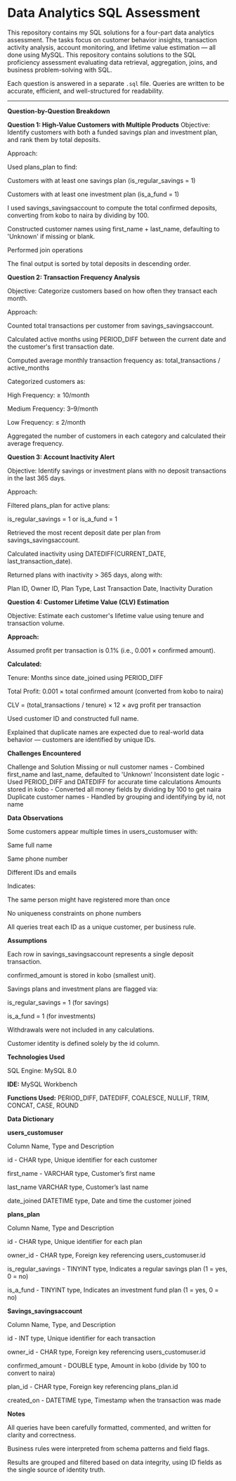 # Data Analytics SQL Assessment

This repository contains my SQL solutions for a four-part data analytics assessment. The tasks focus on customer behavior insights, transaction activity analysis, account monitoring, and lifetime value estimation — all done using MySQL. This repository contains solutions to the SQL proficiency assessment evaluating data retrieval, aggregation, joins, and business problem-solving with SQL.

Each question is answered in a separate `.sql` file. Queries are written to be accurate, efficient, and well-structured for readability.

---

**Question-by-Question Breakdown**

**Question 1: High-Value Customers with Multiple Products**
Objective:
Identify customers with both a funded savings plan and investment plan, and rank them by total deposits.

Approach:

Used plans_plan to find:

Customers with at least one savings plan (is_regular_savings = 1)

Customers with at least one investment plan (is_a_fund = 1)

I used savings_savingsaccount to compute the total confirmed deposits, converting from kobo to naira by dividing by 100.

Constructed customer names using first_name + last_name, defaulting to 'Unknown' if missing or blank.

Performed join operations

The final output is sorted by total deposits in descending order.



**Question 2: Transaction Frequency Analysis**

Objective:
Categorize customers based on how often they transact each month.

Approach:

Counted total transactions per customer from savings_savingsaccount.

Calculated active months using PERIOD_DIFF between the current date and the customer's first transaction date.

Computed average monthly transaction frequency as:
total_transactions / active_months

Categorized customers as:

High Frequency: ≥ 10/month

Medium Frequency: 3–9/month

Low Frequency: ≤ 2/month

Aggregated the number of customers in each category and calculated their average frequency.



**Question 3: Account Inactivity Alert**

Objective:
Identify savings or investment plans with no deposit transactions in the last 365 days.

Approach:

Filtered plans_plan for active plans:

is_regular_savings = 1 or is_a_fund = 1

Retrieved the most recent deposit date per plan from savings_savingsaccount.

Calculated inactivity using DATEDIFF(CURRENT_DATE, last_transaction_date).

Returned plans with inactivity > 365 days, along with:

Plan ID, Owner ID, Plan Type, Last Transaction Date, Inactivity Duration



**Question 4: Customer Lifetime Value (CLV) Estimation**

Objective:
Estimate each customer's lifetime value using tenure and transaction volume.

**Approach:**

Assumed profit per transaction is 0.1% (i.e., 0.001 × confirmed amount).

**Calculated:**

Tenure: Months since date_joined using PERIOD_DIFF

Total Profit: 0.001 × total confirmed amount (converted from kobo to naira)

CLV = (total_transactions / tenure) × 12 × avg profit per transaction

Used customer ID and constructed full name.

Explained that duplicate names are expected due to real-world data behavior — customers are identified by unique IDs.



**Challenges Encountered**

Challenge	and Solution
Missing or null customer names -	Combined first_name and last_name, defaulted to 'Unknown'
Inconsistent date logic	- Used PERIOD_DIFF and DATEDIFF for accurate time calculations
Amounts stored in kobo - Converted all money fields by dividing by 100 to get naira
Duplicate customer names -	Handled by grouping and identifying by id, not name



**Data Observations**

Some customers appear multiple times in users_customuser with:

Same full name

Same phone number

Different IDs and emails

Indicates:

The same person might have registered more than once

No uniqueness constraints on phone numbers

All queries treat each ID as a unique customer, per business rule.



**Assumptions**

Each row in savings_savingsaccount represents a single deposit transaction.

confirmed_amount is stored in kobo (smallest unit).

Savings plans and investment plans are flagged via:

is_regular_savings = 1 (for savings)

is_a_fund = 1 (for investments)

Withdrawals were not included in any calculations.

Customer identity is defined solely by the id column.



**Technologies Used**

SQL Engine: MySQL 8.0


**IDE:** MySQL Workbench

**Functions Used:**
PERIOD_DIFF, DATEDIFF, COALESCE, NULLIF, TRIM, CONCAT, CASE, ROUND



**Data Dictionary**

**users_customuser**

Column Name,	Type and	Description

id - CHAR type,	Unique identifier for each customer

first_name - 	VARCHAR type,	Customer’s first name

last_name	VARCHAR type,	Customer’s last name

date_joined	DATETIME type,	Date and time the customer joined

**plans_plan**

Column Name,	Type and	Description

id - 	CHAR type, Unique identifier for each plan

owner_id -	CHAR type,	Foreign key referencing users_customuser.id

is_regular_savings -	TINYINT type,	Indicates a regular savings plan (1 = yes, 0 = no)

is_a_fund	- TINYINT type,	Indicates an investment fund plan (1 = yes, 0 = no)

**Savings_savingsaccount**

Column Name,	Type, and	Description

id -	INT type,	Unique identifier for each transaction

owner_id -	CHAR type,	Foreign key referencing users_customuser.id

confirmed_amount -	DOUBLE type,	Amount in kobo (divide by 100 to convert to naira)

plan_id	- CHAR type,	Foreign key referencing plans_plan.id

created_on -	DATETIME type,	Timestamp when the transaction was made


**Notes**

All queries have been carefully formatted, commented, and written for clarity and correctness.

Business rules were interpreted from schema patterns and field flags.

Results are grouped and filtered based on data integrity, using ID fields as the single source of identity truth.

